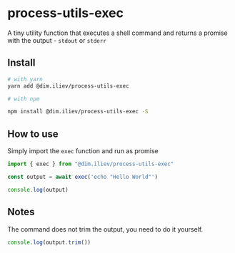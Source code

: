 # process-utils-exec

A tiny utility function that executes a shell command and returns a promise with the output - `stdout` or `stderr`

## Install

```bash
# with yarn
yarn add @dim.iliev/process-utils-exec

# with npm

npm install @dim.iliev/process-utils-exec -S
```

## How to use

Simply import the `exec` function and run as promise

```ts
import { exec } from "@dim.iliev/process-utils-exec"

const output = await exec('echo "Hello World"')

console.log(output)
```

## Notes

The command does not trim the output, you need to do it yourself.

```ts
console.log(output.trim())
```
